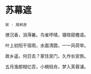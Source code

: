 # 苏幕遮

`宋 · 周邦彦`

燎沉香，消溽暑。鸟雀呼晴，寝晓窥檐语。

叶上初阳干宿雨，水面清圆，一一风荷举。

故乡遥，何日去？家住吴门，久作长安旅。

五月渔郎相忆否，小楫轻舟，梦入芙蓉浦。